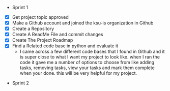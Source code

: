 - Sprint 1
- [x] Get project topic approved
- [x] Make a Github account and joined the ksu-is organization in Github
- [x] Create a Repository
- [x] Create A ReadMe File and commit changes
- [x] Create The Project Roadmap
- [x] Find a Related code base in python and evaluate it
  *  I came across a few different code bases that I found in Github and it is super close to what I want my project to look like. when I ran the code it gave me a number of options to choose from like adding tasks, removing tasks, view your tasks and mark them complete when your done. this will be very helpful for my project.
- Sprint 2






